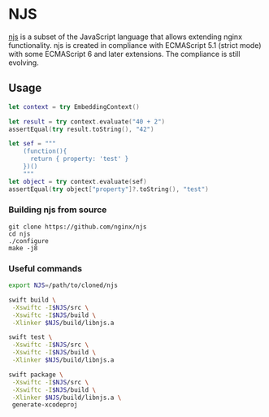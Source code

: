 # NJS

[njs](https://nginx.org/en/docs/njs/) is a subset of the JavaScript language that allows extending nginx functionality. njs is created in compliance with ECMAScript 5.1 (strict mode) with some ECMAScript 6 and later extensions. The compliance is still evolving. 

## Usage

```swift
let context = try EmbeddingContext()

let result = try context.evaluate("40 + 2")
assertEqual(try result.toString(), "42")

let sef = """
    (function(){
      return { property: 'test' }
    })()
    """
let object = try context.evaluate(sef)
assertEqual(try object["property"]?.toString(), "test")
```

### Building njs from source

```
git clone https://github.com/nginx/njs
cd njs
./configure
make -j8
```

### Useful commands

```bash
export NJS=/path/to/cloned/njs

swift build \
 -Xswiftc -I$NJS/src \
 -Xswiftc -I$NJS/build \
 -Xlinker $NJS/build/libnjs.a

swift test \
 -Xswiftc -I$NJS/src \
 -Xswiftc -I$NJS/build \
 -Xlinker $NJS/build/libnjs.a

swift package \
 -Xswiftc -I$NJS/src \
 -Xswiftc -I$NJS/build \
 -Xlinker $NJS/build/libnjs.a \
 generate-xcodeproj
```
